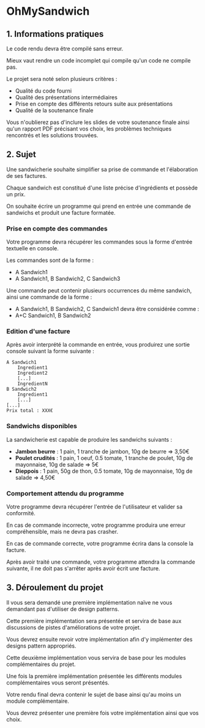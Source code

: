 # OhMySandwich

## 1. Informations pratiques

Le code rendu devra être compilé sans erreur.

Mieux vaut rendre un code incomplet qui compile qu'un code ne compile pas.

Le projet sera noté selon plusieurs critères :

- Qualité du code fourni
- Qualité des présentations intermédiaires
- Prise en compte des différents retours suite aux présentations
- Qualité de la soutenance finale

Vous n'oublierez pas d'inclure les slides de votre soutenance finale ainsi qu'un rapport PDF précisant vos choix, les
problèmes techniques rencontrés et les solutions trouvées.

## 2. Sujet

Une sandwicherie souhaite simplifier sa prise de commande et l'élaboration de ses factures.

Chaque sandwich est constitué d'une liste précise d'ingrédients et possède un prix.

On souhaite écrire un programme qui prend en entrée une commande de sandwichs et produit
une facture formatée.

### Prise en compte des commandes

Votre programme devra récupérer les commandes sous la forme d'entrée textuelle en console.

Les commandes sont de la forme :

- A Sandwich1
- A Sandwich1, B Sandwich2, C Sandwich3

Une commande peut contenir plusieurs occurrences du même sandwich, ainsi une commande de
la forme :

- A Sandwich1, B Sandwich2, C Sandwich1
  devra être considérée comme :
- A+C Sandwich1, B Sandwich2

### Edition d'une facture

Après avoir interprété la commande en entrée, vous produirez une sortie console suivant la forme
suivante :

```
A Sandwich1
    Ingredient1
    Ingredient2
    [...]
    IngredientN
B Sandwich2
    Ingredient1
    [...]
[...]
Prix total : XXX€
```

### Sandwichs disponibles

La sandwicherie est capable de produire les sandwichs suivants :

- **Jambon beurre** : 1 pain, 1 tranche de jambon, 10g de beurre => 3,50€
- **Poulet crudités** : 1 pain, 1 oeuf, 0.5 tomate, 1 tranche de poulet, 10g de mayonnaise, 10g de salade => 5€
- **Dieppois** : 1 pain, 50g de thon, 0.5 tomate, 10g de mayonnaise, 10g de salade => 4,50€

### Comportement attendu du programme

Votre programme devra récupérer l'entrée de l'utilisateur et valider sa conformité.

En cas de commande incorrecte, votre programme produira une erreur compréhensible, mais ne devra pas crasher.

En cas de commande correcte, votre programme écrira dans la console la facture.

Après avoir traité une commande, votre programme attendra la commande suivante, il ne doit pas s'arrêter après avoir
écrit une facture.

## 3. Déroulement du projet

Il vous sera demandé une première implémentation naïve ne vous demandant pas d'utiliser de design patterns.

Cette première implémentation sera présentée et servira de base aux discussions de pistes d'améliorations de votre projet.

Vous devrez ensuite revoir votre implémentation afin d'y implémenter des designs pattern appropriés.

Cette deuxième implémentation vous servira de base pour les modules complémentaires du projet.

Une fois la première implémentation présentée les différents modules complémentaires vous seront présentés.

Votre rendu final devra contenir le sujet de base ainsi qu'au moins un module complémentaire.

Vous devrez présenter une première fois votre implémentation ainsi que vos choix.